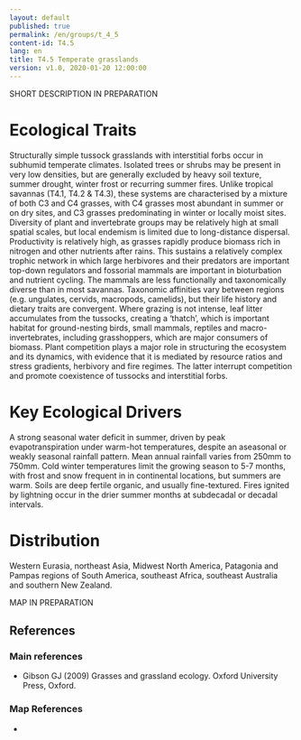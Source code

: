 ```yaml
---
layout: default
published: true
permalink: /en/groups/t_4_5
content-id: T4.5
lang: en
title: T4.5 Temperate grasslands
version: v1.0, 2020-01-20 12:00:00
---
```


SHORT DESCRIPTION IN PREPARATION

# Ecological Traits
 
Structurally simple tussock grasslands with interstitial forbs occur in subhumid temperate climates. Isolated trees or shrubs may be present in very low densities, but are generally excluded by heavy soil texture, summer drought, winter frost or recurring summer fires. Unlike tropical savannas (T4.1, T4.2 & T4.3), these systems are characterised by a mixture of both C3 and C4 grasses, with C4 grasses most abundant in summer or on dry sites, and C3 grasses predominating in winter or locally moist sites. Diversity of plant and invertebrate groups may be relatively high at small spatial scales, but local endemism is limited due to long-distance dispersal. Productivity is relatively high, as grasses rapidly produce biomass rich in nitrogen and other nutrients after rains. This sustains a relatively complex trophic network in which large herbivores and their predators are important top-down regulators and fossorial mammals are important in bioturbation and nutrient cycling. The mammals are less functionally and taxonomically diverse than in most savannas. Taxonomic affinities vary between regions (e.g. ungulates, cervids, macropods, camelids), but their life history and dietary traits are convergent. Where grazing is not intense, leaf litter accumulates from the tussocks, creating a ‘thatch’, which is important habitat for ground-nesting birds, small mammals, reptiles and macro-invertebrates, including grasshoppers, which are major consumers of biomass. Plant competition plays a major role in structuring the ecosystem and its dynamics, with evidence that it is mediated by resource ratios and stress gradients, herbivory and fire regimes. The latter interrupt competition and promote coexistence of tussocks and interstitial forbs.
 
# Key Ecological Drivers
 
A strong seasonal water deficit in summer, driven by peak evapotranspiration under warm-hot temperatures, despite an aseasonal or weakly seasonal rainfall pattern. Mean annual rainfall varies from 250mm to 750mm. Cold winter temperatures limit the growing season to 5-7 months, with frost and snow frequent in in continental locations, but summers are warm.  Soils are deep fertile organic, and usually fine-textured. Fires ignited by lightning occur in the drier summer months at subdecadal or decadal intervals.
 
# Distribution
 
Western Eurasia, northeast Asia, Midwest North America, Patagonia and Pampas regions of South America, southeast Africa, southeast Australia and southern New Zealand.

MAP IN PREPARATION

## References

### Main references
* Gibson GJ (2009) Grasses and grassland ecology. Oxford University Press, Oxford.

### Map References
* 
